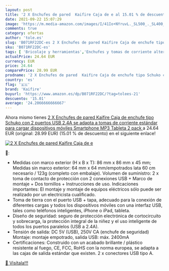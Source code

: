 ```yaml
---
layout: post
title: '2 X Enchufes de pared  Kaifire Caja de e al 15.01 % de descuento'
date: 2021-09-22 15:07:29
image: 'https://m.media-amazon.com/images/I/41Io+NYruvL._SL500_._SL400_.jpg'
comments: true
category: ofertas
author: 'tole.es'
slug: 'B071RF22DC-es 2 X Enchufes de pared Kaifire Caja de enchufe tipo Schuko...'
sku: 'B071RF22DC-es'
tags: [ 'Bricolaje y herramientas','Enchufes y tomas de corriente alterna','Instalación eléctrica','Tomas de corriente alterna','kaifire','smartphone', ]
actualPrice: 24.64 EUR
currency: EUR
price: 24.64
comparePrice: 28.99 EUR
prodname: '2 X Enchufes de pared  Kaifire Caja de enchufe tipo Schuko con 2 puertos USB 2.4A  se adapta a tomas de corriente estándar  para cargar dispositivos móviles  Smartphone  MP3  Tableta  2 pack '
country: 'es'
flag: '🇪🇸'
brand: 'Kaifire'
buyurl: 'https://www.amazon.es/dp/B071RF22DC/?tag=tolees-21'
descuento: '15.01'
average: '24.2066666666667'
---
```


Ahora mismo tienes [2 X Enchufes de pared  Kaifire Caja de enchufe tipo Schuko con 2 puertos USB 2.4A  se adapta a tomas de corriente estándar  para cargar dispositivos móviles  Smartphone  MP3  Tableta  2 pack ](https://www.amazon.es/dp/B071RF22DC/?tag=tolees-21) a 24.64 EUR (original: 28.99 EUR) (15.01 %  de descuento) en el siguiente enlace!

[![2 X Enchufes de pared  Kaifire Caja de e](https://m.media-amazon.com/images/I/41Io+NYruvL._SL500_._SL400_.jpg)](https://www.amazon.es/dp/B071RF22DC/?tag=tolees-21)

🔎:

- Medidas con marco exterior (H x B x T): 86 mm x 86 mm x 45 mm; Medidas sin marco exterior: 64 mm x 64 mm/empotrados lata 60 cm necesario / 123g (completo con embalaje). Volumen de suministro: 2 x toma de contacto de protección con 2 conexiones USB + Marco de montaje + Dos tornillos + Instrucciones de uso. Indicaciones importantes: El montaje y montaje de equipos eléctricos sólo puede ser realizado por un electricista cualificado.
- Toma de tierra con el puerto USB + tapa, adecuado para la conexión de diferentes cargas y todos los dispositivos móviles con una interfaz USB, tales como teléfonos inteligentes, iPhone o iPad, tableta.
- Diseño de seguridad: seguro de protección electrónica de cortocircuito y sobrecarga, la protección integral de la niñez y el uso inteligente de todos los puertos paralelos (USB a 2.4A).
- Tensión de salida: DC 5V (USB), 250V CA (enchufe de seguridad) Montaje: montaje empotrado, salida USB: máx. 2400mA
- Certificaciones: Construido con un acabado brillante / plástico resistente al fuego, CE, FCC, RoHS con la norma europea, se adapta a las cajas de salida estándar que existen. 2 x conectores USB tipo A.

[🛒 Visítala!!!](https://www.amazon.es/dp/B071RF22DC/?tag=tolees-21)
